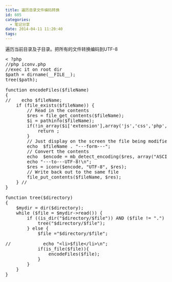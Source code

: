 ```yaml
---
title: 遍历目录文件编码转换
id: 605
categories:
  - 笔记分享
date: 2014-04-11 11:20:40
tags:
---
```


遍历当前目录及子目录。把所有的文件转换编码到UTF-8

<pre class="lang:php decode:true " >&lt; ?php
//php iconv.php
//exec it on root dir
$path = dirname(__FILE__);
tree($path);

function encodeFiles($fileName)
{
//    echo $fileName;
    if (file_exists($fileName)) {
        // Read in the contents
        $res = file_get_contents($fileName);
        $i = pathinfo($fileName);
        if(!in_array($i['extension'],array('js','css','php','html','htm'))){
            return ;
        }
        // Just display on the screen the file being modified
        echo  $fileName . "---form---";
        // Convert the contents
        echo  $encode = mb_detect_encoding($res, array("ASCII", "UTF-8", "GB2312", "GBK"));
        echo "---to---UTF-8!\n";
        $res = iconv($encode, "UTF-8", $res);
        // Write back out to the same file
        file_put_contents($fileName, $res);
    } //
}

function tree($directory)
{
    $mydir = dir($directory);
    while ($file = $mydir-&gt;read()) {
        if ((is_dir("$directory/$file")) AND ($file != ".") AND ($file != "..")) {
            tree("$directory/$file");
        } else {
            $file ="$directory/$file";

//            echo "&lt;li&gt;$file&lt;/li&gt;\n";
            if(is_file($file)){
                encodeFiles($file);
            }
        }
    }
}</pre> 